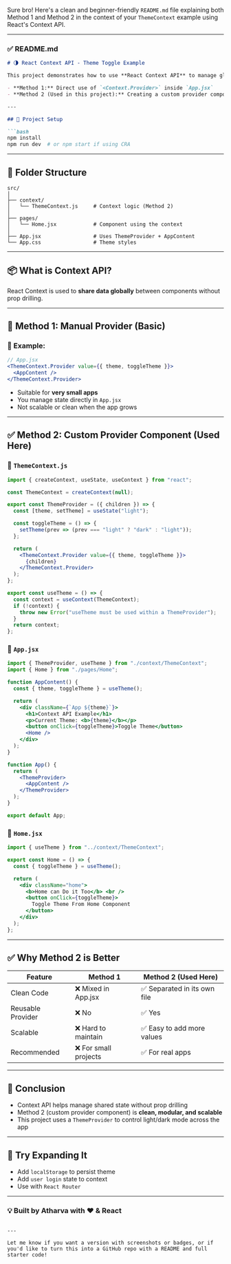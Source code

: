 Sure bro! Here's a clean and beginner-friendly `README.md` file explaining both Method 1 and Method 2 in the context of your `ThemeContext` example using React's Context API.

---

### ✅ **README.md**

````markdown
# 🌗 React Context API - Theme Toggle Example

This project demonstrates how to use **React Context API** to manage global state (like light/dark theme) in two different ways:

- **Method 1:** Direct use of `<Context.Provider>` inside `App.jsx`
- **Method 2 (Used in this project):** Creating a custom provider component (`ThemeProvider`) to wrap and organize logic

---

## 🔧 Project Setup

```bash
npm install
npm run dev  # or npm start if using CRA
````

---

## 📁 Folder Structure

```
src/
│
├── context/
│   └── ThemeContext.js     # Context logic (Method 2)
│
├── pages/
│   └── Home.jsx            # Component using the context
│
├── App.jsx                 # Uses ThemeProvider + AppContent
└── App.css                 # Theme styles
```

---

## 📦 What is Context API?

React Context is used to **share data globally** between components without prop drilling.

---

## 🧠 Method 1: Manual Provider (Basic)

### 🔸 Example:

```jsx
// App.jsx
<ThemeContext.Provider value={{ theme, toggleTheme }}>
  <AppContent />
</ThemeContext.Provider>
```

* Suitable for **very small apps**
* You manage state directly in `App.jsx`
* Not scalable or clean when the app grows

---

## ✅ Method 2: Custom Provider Component (Used Here)

### 📄 `ThemeContext.js`

```jsx
import { createContext, useState, useContext } from "react";

const ThemeContext = createContext(null);

export const ThemeProvider = ({ children }) => {
  const [theme, setTheme] = useState("light");

  const toggleTheme = () => {
    setTheme(prev => (prev === "light" ? "dark" : "light"));
  };

  return (
    <ThemeContext.Provider value={{ theme, toggleTheme }}>
      {children}
    </ThemeContext.Provider>
  );
};

export const useTheme = () => {
  const context = useContext(ThemeContext);
  if (!context) {
    throw new Error("useTheme must be used within a ThemeProvider");
  }
  return context;
};
```

### 📄 `App.jsx`

```jsx
import { ThemeProvider, useTheme } from "./context/ThemeContext";
import { Home } from "./pages/Home";

function AppContent() {
  const { theme, toggleTheme } = useTheme();

  return (
    <div className={`App ${theme}`}>
      <h1>Context API Example</h1>
      <p>Current Theme: <b>{theme}</b></p>
      <button onClick={toggleTheme}>Toggle Theme</button>
      <Home />
    </div>
  );
}

function App() {
  return (
    <ThemeProvider>
      <AppContent />
    </ThemeProvider>
  );
}

export default App;
```

### 📄 `Home.jsx`

```jsx
import { useTheme } from "../context/ThemeContext";

export const Home = () => {
  const { toggleTheme } = useTheme();

  return (
    <div className="home">
      <b>Home can Do it Too</b> <br />
      <button onClick={toggleTheme}>
        Toggle Theme From Home Component
      </button>
    </div>
  );
};
```

---

## ✅ Why Method 2 is Better

| Feature           | Method 1             | Method 2 (Used Here)        |
| ----------------- | -------------------- | --------------------------- |
| Clean Code        | ❌ Mixed in App.jsx   | ✅ Separated in its own file |
| Reusable Provider | ❌ No                 | ✅ Yes                       |
| Scalable          | ❌ Hard to maintain   | ✅ Easy to add more values   |
| Recommended       | ❌ For small projects | ✅ For real apps             |

---

## 🎯 Conclusion

* Context API helps manage shared state without prop drilling
* Method 2 (custom provider component) is **clean, modular, and scalable**
* This project uses a `ThemeProvider` to control light/dark mode across the app

---

## 🧪 Try Expanding It

* Add `localStorage` to persist theme
* Add `user login` state to context
* Use with `React Router`

---

### 💡 Built by Atharva with ❤️ & React

```

---

Let me know if you want a version with screenshots or badges, or if you'd like to turn this into a GitHub repo with a README and full starter code!
```
